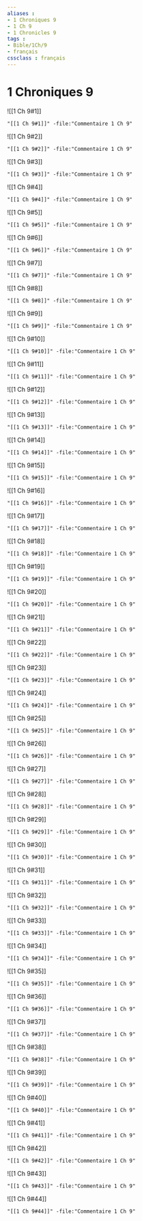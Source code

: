 ```yaml
---
aliases : 
- 1 Chroniques 9
- 1 Ch 9
- 1 Chronicles 9
tags : 
- Bible/1Ch/9
- français
cssclass : français
---
```


# 1 Chroniques 9

![[1 Ch 9#1]]

```query
"[[1 Ch 9#1]]" -file:"Commentaire 1 Ch 9"
```

![[1 Ch 9#2]]

```query
"[[1 Ch 9#2]]" -file:"Commentaire 1 Ch 9"
```

![[1 Ch 9#3]]

```query
"[[1 Ch 9#3]]" -file:"Commentaire 1 Ch 9"
```

![[1 Ch 9#4]]

```query
"[[1 Ch 9#4]]" -file:"Commentaire 1 Ch 9"
```

![[1 Ch 9#5]]

```query
"[[1 Ch 9#5]]" -file:"Commentaire 1 Ch 9"
```

![[1 Ch 9#6]]

```query
"[[1 Ch 9#6]]" -file:"Commentaire 1 Ch 9"
```

![[1 Ch 9#7]]

```query
"[[1 Ch 9#7]]" -file:"Commentaire 1 Ch 9"
```

![[1 Ch 9#8]]

```query
"[[1 Ch 9#8]]" -file:"Commentaire 1 Ch 9"
```

![[1 Ch 9#9]]

```query
"[[1 Ch 9#9]]" -file:"Commentaire 1 Ch 9"
```

![[1 Ch 9#10]]

```query
"[[1 Ch 9#10]]" -file:"Commentaire 1 Ch 9"
```

![[1 Ch 9#11]]

```query
"[[1 Ch 9#11]]" -file:"Commentaire 1 Ch 9"
```

![[1 Ch 9#12]]

```query
"[[1 Ch 9#12]]" -file:"Commentaire 1 Ch 9"
```

![[1 Ch 9#13]]

```query
"[[1 Ch 9#13]]" -file:"Commentaire 1 Ch 9"
```

![[1 Ch 9#14]]

```query
"[[1 Ch 9#14]]" -file:"Commentaire 1 Ch 9"
```

![[1 Ch 9#15]]

```query
"[[1 Ch 9#15]]" -file:"Commentaire 1 Ch 9"
```

![[1 Ch 9#16]]

```query
"[[1 Ch 9#16]]" -file:"Commentaire 1 Ch 9"
```

![[1 Ch 9#17]]

```query
"[[1 Ch 9#17]]" -file:"Commentaire 1 Ch 9"
```

![[1 Ch 9#18]]

```query
"[[1 Ch 9#18]]" -file:"Commentaire 1 Ch 9"
```

![[1 Ch 9#19]]

```query
"[[1 Ch 9#19]]" -file:"Commentaire 1 Ch 9"
```

![[1 Ch 9#20]]

```query
"[[1 Ch 9#20]]" -file:"Commentaire 1 Ch 9"
```

![[1 Ch 9#21]]

```query
"[[1 Ch 9#21]]" -file:"Commentaire 1 Ch 9"
```

![[1 Ch 9#22]]

```query
"[[1 Ch 9#22]]" -file:"Commentaire 1 Ch 9"
```

![[1 Ch 9#23]]

```query
"[[1 Ch 9#23]]" -file:"Commentaire 1 Ch 9"
```

![[1 Ch 9#24]]

```query
"[[1 Ch 9#24]]" -file:"Commentaire 1 Ch 9"
```

![[1 Ch 9#25]]

```query
"[[1 Ch 9#25]]" -file:"Commentaire 1 Ch 9"
```

![[1 Ch 9#26]]

```query
"[[1 Ch 9#26]]" -file:"Commentaire 1 Ch 9"
```

![[1 Ch 9#27]]

```query
"[[1 Ch 9#27]]" -file:"Commentaire 1 Ch 9"
```

![[1 Ch 9#28]]

```query
"[[1 Ch 9#28]]" -file:"Commentaire 1 Ch 9"
```

![[1 Ch 9#29]]

```query
"[[1 Ch 9#29]]" -file:"Commentaire 1 Ch 9"
```

![[1 Ch 9#30]]

```query
"[[1 Ch 9#30]]" -file:"Commentaire 1 Ch 9"
```

![[1 Ch 9#31]]

```query
"[[1 Ch 9#31]]" -file:"Commentaire 1 Ch 9"
```

![[1 Ch 9#32]]

```query
"[[1 Ch 9#32]]" -file:"Commentaire 1 Ch 9"
```

![[1 Ch 9#33]]

```query
"[[1 Ch 9#33]]" -file:"Commentaire 1 Ch 9"
```

![[1 Ch 9#34]]

```query
"[[1 Ch 9#34]]" -file:"Commentaire 1 Ch 9"
```

![[1 Ch 9#35]]

```query
"[[1 Ch 9#35]]" -file:"Commentaire 1 Ch 9"
```

![[1 Ch 9#36]]

```query
"[[1 Ch 9#36]]" -file:"Commentaire 1 Ch 9"
```

![[1 Ch 9#37]]

```query
"[[1 Ch 9#37]]" -file:"Commentaire 1 Ch 9"
```

![[1 Ch 9#38]]

```query
"[[1 Ch 9#38]]" -file:"Commentaire 1 Ch 9"
```

![[1 Ch 9#39]]

```query
"[[1 Ch 9#39]]" -file:"Commentaire 1 Ch 9"
```

![[1 Ch 9#40]]

```query
"[[1 Ch 9#40]]" -file:"Commentaire 1 Ch 9"
```

![[1 Ch 9#41]]

```query
"[[1 Ch 9#41]]" -file:"Commentaire 1 Ch 9"
```

![[1 Ch 9#42]]

```query
"[[1 Ch 9#42]]" -file:"Commentaire 1 Ch 9"
```

![[1 Ch 9#43]]

```query
"[[1 Ch 9#43]]" -file:"Commentaire 1 Ch 9"
```

![[1 Ch 9#44]]

```query
"[[1 Ch 9#44]]" -file:"Commentaire 1 Ch 9"
```

